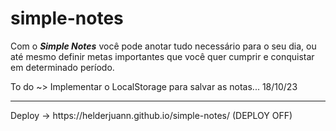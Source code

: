 # simple-notes

Com o *<b>Simple Notes</b>* você pode anotar tudo necessário para o seu dia, ou até mesmo definir metas importantes que você quer cumprir e conquistar em determinado período.

To do ~> Implementar o LocalStorage para salvar as notas... 18/10/23


<hr>
Deploy -> https://helderjuann.github.io/simple-notes/ (DEPLOY OFF)
